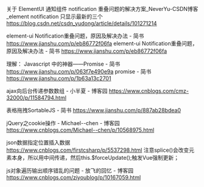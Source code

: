 关于 ElementUI 通知组件 notification 重叠问题的解决方案_NeverYu-CSDN博客_element notification 只显示最新的三个 https://blog.csdn.net/csdn_yudong/article/details/101271214



element-ui Notification重叠问题，原因及解决办法 - 简书 https://www.jianshu.com/p/eb86772f06fa
element-ui Notification重叠问题，原因及解决办法 - 简书 https://www.jianshu.com/p/eb86772f06fa

理解：
Javascript 中的神器——Promise - 简书 https://www.jianshu.com/p/063f7e490e9a
promise - 简书 https://www.jianshu.com/p/1b63a13c2701



ajax向后台传递参数数组 - 小半夏 - 博客园 https://www.cnblogs.com/cmz-32000/p/11584794.html


表格拖拽SortableJS - 简书 https://www.jianshu.com/p/887ab28bdea0

jQuery之cookie操作 - Michael--chen - 博客园 https://www.cnblogs.com/Michael--chen/p/10568975.html

json数据指定位置插入数据   https://www.cnblogs.com/firstcsharp/p/5537298.html    注意splice()会改变元素本身，所以用中间传递，然后this.$forceUpdate();触发Vue强制更新；

js对象遍历输出顺序错乱的问题 - 放飞的回忆 - 博客园 https://www.cnblogs.com/ziyoublog/p/10167059.html